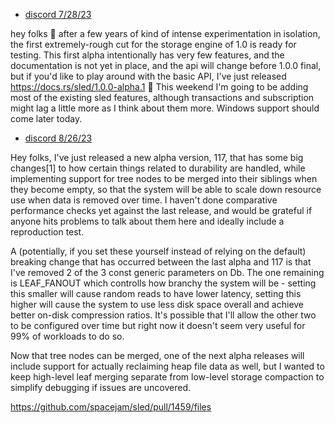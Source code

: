 

* [discord 7/28/23](https://discord.com/channels/509773073294295082/509773073294295084/1134466317567660083)

hey folks 🙂 after a few years of kind of intense experimentation in isolation, the first extremely-rough cut for the storage engine of 1.0 is ready for testing. This first alpha intentionally has very few features, and the documentation is not yet in place, and the api will change before 1.0.0 final, but if you'd like to play around with the basic API, I've just released https://docs.rs/sled/1.0.0-alpha.1 🙂 This weekend I'm going to be adding most of the existing sled features, although transactions and subscription might lag a little more as I think about them more. Windows support should come later today.

* [discord 8/26/23](https://discord.com/channels/509773073294295082/630073320825552966/1144994172336611379)

Hey folks, I've just released a new alpha version, 117, that has some big changes[1] to how certain things related to durability are handled, while implementing support for tree nodes to be merged into their siblings when they become empty, so that the system will be able to scale down resource use when data is removed over time. I haven't done comparative performance checks yet against the last release, and would be grateful if anyone hits problems to talk about them here and ideally include a reproduction test.

A (potentially, if you set these yourself instead of relying on the default) breaking change that has occurred between the last alpha and 117 is that I've removed 2 of the 3 const generic parameters on Db. The one remaining is LEAF_FANOUT which controlls how branchy the system will be - setting this smaller will cause random reads to have lower latency, setting this higher will cause the system to use less disk space overall and achieve better on-disk compression ratios. It's possible that I'll allow the other two to be configured over time but right now it doesn't seem very useful for 99% of workloads to do so.

Now that tree nodes can be merged, one of the next alpha releases will include support for actually reclaiming heap file data as well, but I wanted to keep high-level leaf merging separate from low-level storage compaction to simplify debugging if issues are uncovered.

https://github.com/spacejam/sled/pull/1459/files
